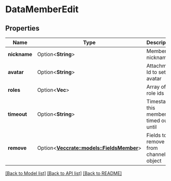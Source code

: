 # DataMemberEdit

## Properties

Name | Type | Description | Notes
------------ | ------------- | ------------- | -------------
**nickname** | Option<**String**> | Member nickname | [optional]
**avatar** | Option<**String**> | Attachment Id to set for avatar | [optional]
**roles** | Option<**Vec<String>**> | Array of role ids | [optional]
**timeout** | Option<**String**> | Timestamp this member is timed out until | [optional]
**remove** | Option<[**Vec<crate::models::FieldsMember>**](FieldsMember.md)> | Fields to remove from channel object | [optional]

[[Back to Model list]](../README.md#documentation-for-models) [[Back to API list]](../README.md#documentation-for-api-endpoints) [[Back to README]](../README.md)


